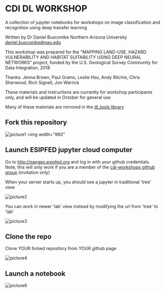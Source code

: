 # CDI DL WORKSHOP

A collection of jupyter notebooks for workshops on image classification and recognition using deep transfer learning

Written by Dr Daniel Buscombe
Northern Arizona University
daniel.buscombe@nau.edu

This workshop was prepared for the "MAPPING LAND-USE, HAZARD VULNERABILITY AND HABITAT SUITABILITY USING DEEP NEURAL NETWORKS" project, funded by the U.S. Geological Survey Community for Data Integration, 2018

Thanks: Jenna Brown, Paul Grams, Leslie Hsu, Andy Ritchie, Chris Sherwood, Rich Signell, Jon Warrick

These materials and instructions are currently for workshop participants only, and will be updated in October for general use

Many of these materials are mirrored in the [dl_tools library](https://github.com/dbuscombe-usgs/dl_tools)

## Fork this repository

![picture1](https://user-images.githubusercontent.com/3596509/45598749-c9b2bd00-b995-11e8-86f6-e54db8ca525f.png)
<img width="960" 

## Launch ESIPFED jupyter cloud computer

Go to http://pangeo.esipfed.org and log in with your github credentials. Note, this will only work if you are a member of the [cdi-workshops github group](https://github.com/cdi-workshops) (invitation only)

When your server starts up, you should see a jupyter in traditional 'tree' view


![picture2](https://user-images.githubusercontent.com/3596509/45598753-c9b2bd00-b995-11e8-8006-c98bb7b4aa5c.png)

You can work in newer 'lab' view instead by modifying the url from 'tree' to 'lab'

![picture3](https://user-images.githubusercontent.com/3596509/45598752-c9b2bd00-b995-11e8-962b-e4a0bbd73433.png)

## Clone the repo
Clone YOUR forked repository from YOUR github page

![picture4](https://user-images.githubusercontent.com/3596509/45598751-c9b2bd00-b995-11e8-931c-86bbf2bdd4ff.png)


## Launch a notebook

![picture6](https://user-images.githubusercontent.com/3596509/45598774-0ed6ef00-b996-11e8-8ff6-41c4b4af5eba.png)
 
